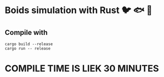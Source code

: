 # Boids simulation with Rust :bird: :fish: :crab:
## Compile with
```
cargo build --release
cargo run -- release
```
# COMPILE TIME IS LIEK 30 MINUTES